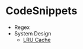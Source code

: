 # CodeSnippets

-   Regex
-   System Design
    -   [LRU Cache](https://github.com/PompaDonpa/CodeSnippets/tree/main/System%20Design/lru-cache)